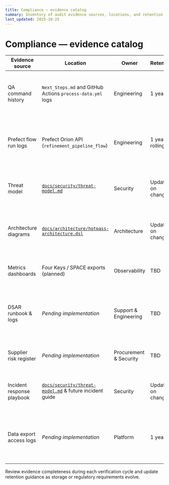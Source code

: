 ```yaml
---
title: Compliance — evidence catalog
summary: Inventory of audit evidence sources, locations, and retention guidance supporting compliance controls.
last_updated: 2025-10-25
---
```


# Compliance — evidence catalog

| Evidence source            | Location                                                                                 | Owner                  | Retention        | Notes                                                                                                   |
| -------------------------- | ---------------------------------------------------------------------------------------- | ---------------------- | ---------------- | ------------------------------------------------------------------------------------------------------- |
| QA command history         | `Next_Steps.md` and GitHub Actions `process-data.yml` logs                               | Engineering            | 1 year           | Capture command outputs in release notes per run; export workflow logs quarterly.                       |
| Prefect flow run logs      | Prefect Orion API (`refinement_pipeline_flow`)                                           | Engineering            | 1 year rolling   | Configure automated export to object storage; include consent validation events once POPIA-001 lands.   |
| Threat model               | [`docs/security/threat-model.md`](../security/threat-model.md)                           | Security               | Update on change | Serves as input to ISO27001-002 asset register and SOC2-002 risk register.                              |
| Architecture diagrams      | [`docs/architecture/hotpass-architecture.dsl`](../architecture/hotpass-architecture.dsl) | Architecture           | Update on change | Provide trust boundaries for POPIA transfer analysis and SOC 2 confidentiality controls.                |
| Metrics dashboards         | Four Keys / SPACE exports (planned)                                                      | Observability          | TBD              | TODO: Define export pipeline once metrics automation is enabled.                                        |
| DSAR runbook & logs        | _Pending implementation_                                                                 | Support & Engineering  | TBD              | TODO: Create storage location after POPIA-003 deliverable; link runbook and Prefect automation outputs. |
| Supplier risk register     | _Pending implementation_                                                                 | Procurement & Security | TBD              | TODO: Store register under `docs/governance/` once ISO27001-004 completes.                              |
| Incident response playbook | [`docs/security/threat-model.md`](../security/threat-model.md) & future incident guide   | Security               | Update on change | Update with POPIA escalation steps per POPIA-004; archive historical versions.                          |
| Data export access logs    | _Pending implementation_                                                                 | Platform               | 1 year           | TODO: Configure storage-level logging and archive snapshots; reference in SOC2-005 evidence.            |

Review evidence completeness during each verification cycle and update retention guidance as storage or regulatory requirements evolve.
